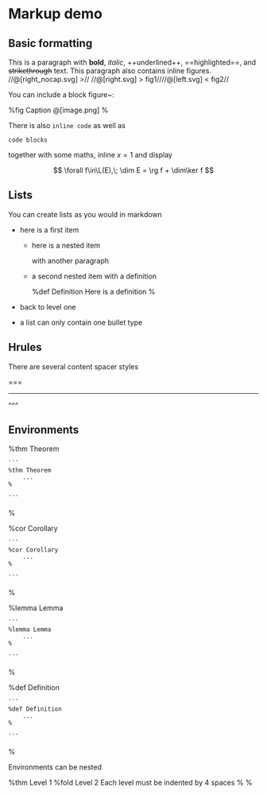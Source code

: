 # Markup demo

## Basic formatting

This is a paragraph with **bold**, _italic_, ++underlined++, ==highlighted==, and ~~strikethrough~~ text. This paragraph also contains inline figures.
//@[right_nocap.svg] >//
//@[right.svg] > fig1////@[left.svg] < fig2//

You can include a block figure~:

%fig Caption
    @[image.png]
%

There is also `inline code` as well as

```
code blocks
```

together with some maths, inline $x=1$ and display

$$
\forall f\in\L(E),\; \dim E = \rg f + \dim\ker f
$$

## Lists

You can create lists as you would in markdown

- here is a first item

  - here is a nested item

    with another paragraph

  - a second nested item with a definition

    %def Definition
    Here is a definition
    %

- back to level one

* a list can only contain one bullet type

## Hrules

There are several content spacer styles

===

---

^^^

## Environments

%thm Theorem

    ```
    %thm Theorem
        ...
    %

    ```

%

%cor Corollary

    ```
    %cor Corollary
        ...
    %

    ```

%

%lemma Lemma

    ```
    %lemma Lemma
        ...
    %

    ```

%

%def Definition

    ```
    %def Definition
        ...
    %

    ```

%

Environments can be nested

%thm Level 1
%fold Level 2
Each level must be indented by 4 spaces
%
%
